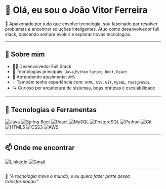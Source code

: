 
# 👋 Olá, eu sou o João Vitor Ferreira

🎯 Apaixonado por tudo que envolve tecnologia, sou fascinado por resolver problemas e encontrar soluções inteligentes. Atuo como desenvolvedor full stack, buscando sempre evoluir e explorar novas tecnologias.

---

## 💼 Sobre mim

- 👨‍💻 Desenvolvedor Full Stack
- 🚀 Tecnologias principais: `Java`,`Python` `Spring Boot`, `React`
- 🧠 Aprendendo atualmente: `AWS`
- 💡 Também tenho experiência com: `HTML`, `CSS`, `Git`, `MySQL`, `PostgreSQL`
- 🔍 Curioso por arquitetura de sistemas, boas práticas e escalabilidade

---

## 🚀 Tecnologias e Ferramentas

![Java](https://img.shields.io/badge/-Java-007396?logo=java&logoColor=white&style=flat-square)
![Spring Boot](https://img.shields.io/badge/-Spring%20Boot-6DB33F?logo=spring-boot&logoColor=white&style=flat-square)
![React](https://img.shields.io/badge/-React-61DAFB?logo=react&logoColor=white&style=flat-square)
![MySQL](https://img.shields.io/badge/-MySQL-4479A1?logo=mysql&logoColor=white&style=flat-square)
![PostgreSQL](https://img.shields.io/badge/-PostgreSQL-336791?logo=postgresql&logoColor=white&style=flat-square)
![Python](https://img.shields.io/badge/-Python-3776AB?logo=python&logoColor=white&style=flat-square)
![Git](https://img.shields.io/badge/-Git-F05032?logo=git&logoColor=white&style=flat-square)
![HTML5](https://img.shields.io/badge/-HTML5-E34F26?logo=html5&logoColor=white&style=flat-square)
![CSS3](https://img.shields.io/badge/-CSS3-1572B6?logo=css3&logoColor=white&style=flat-square)
![AWS](https://img.shields.io/badge/-AWS-232F3E?logo=amazon-aws&logoColor=white&style=flat-square)

---

## 📫 Onde me encontrar

[![LinkedIn](https://img.shields.io/badge/-LinkedIn-0A66C2?logo=linkedin&logoColor=white&style=for-the-badge)](https://www.linkedin.com/in/joao-vitor-ferreira-651b9a26b/)
[![Gmail](https://img.shields.io/badge/-Gmail-D14836?logo=gmail&logoColor=white&style=for-the-badge)](mailto:jv96516609@gmail.com)


---

🧠 *"A tecnologia move o mundo, e eu quero fazer parte dessa transformação."*
